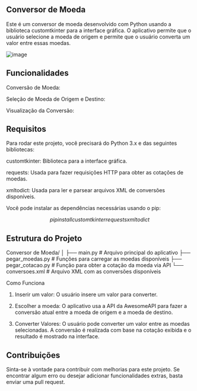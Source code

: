 ## Conversor de Moeda ##
Este é um conversor de moeda desenvolvido com Python usando a biblioteca customtkinter para a interface gráfica. 
O aplicativo permite que o usuário selecione a moeda de origem e permite que o usuário converta um valor entre essas moedas.

![image](https://github.com/user-attachments/assets/58e5e5f1-dd12-4bcd-bbf9-7778b578670a)

## Funcionalidades ##

Conversão de Moeda: 

Seleção de Moeda de Origem e Destino: 

Visualização da Conversão: 

## Requisitos ##
Para rodar este projeto, você precisará do Python 3.x e das seguintes bibliotecas:

customtkinter: Biblioteca para a interface gráfica.

requests: Usada para fazer requisições HTTP para obter as cotações de moedas.

xmltodict: Usada para ler e parsear arquivos XML de conversões disponíveis.

Você pode instalar as dependências necessárias usando o pip:

$$ pip install customtkinter requests xmltodict $$

## Estrutura do Projeto ##

Conversor de Moeda/
│
├── main.py               # Arquivo principal do aplicativo
├── pegar_moedas.py       # Funções para carregar as moedas disponíveis
├── pegar_cotacao.py      # Função para obter a cotação da moeda via API
└──  conversoes.xml        # Arquivo XML com as conversões disponíveis

Como Funciona
1. Inserir um valor:
   O usuário insere um valor para converter.

2. Escolher a moeda:
  O aplicativo usa a API da AwesomeAPI para fazer a conversão atual entre a moeda de origem e a moeda de destino.

3. Converter Valores:
  O usuário pode converter um valor entre as moedas selecionadas. A conversão é realizada com base na cotação exibida e o resultado é mostrado na interface.

## Contribuições ##
Sinta-se à vontade para contribuir com melhorias para este projeto. Se encontrar algum erro ou desejar adicionar funcionalidades extras, basta enviar uma pull request.
